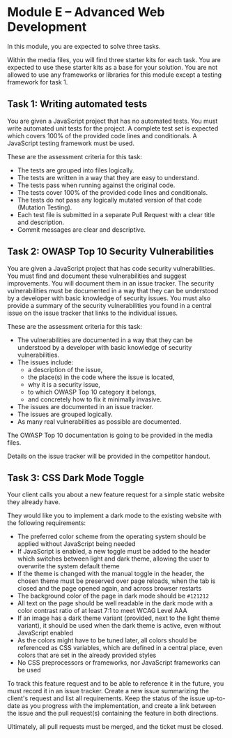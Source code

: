 # Module E – Advanced Web Development

In this module, you are expected to solve three tasks.

Within the media files, you will find three starter kits for each task. You are expected to use these starter kits as a
base for your solution. You are not allowed to use any frameworks or libraries for this module except a
testing framework for task 1.

## Task 1: Writing automated tests

You are given a JavaScript project that has no automated tests. You must write automated unit tests for the project.
A complete test set is expected which covers 100% of the provided code lines and conditionals. A JavaScript testing
framework must be used.

These are the assessment criteria for this task:

- The tests are grouped into files logically.
- The tests are written in a way that they are easy to understand.
- The tests pass when running against the original code.
- The tests cover 100% of the provided code lines and conditionals.
- The tests do not pass any logically mutated version of that code (Mutation Testing).
- Each test file is submitted in a separate Pull Request with a clear title and description.
- Commit messages are clear and descriptive.

## Task 2: OWASP Top 10 Security Vulnerabilities

You are given a JavaScript project that has code security vulnerabilities. You must find and document these
vulnerabilities and suggest improvements. You will document them in an issue tracker. The security vulnerabilities must
be documented in a way that they can be understood by a developer with basic knowledge of security issues. You must also
provide a summary of the security vulnerabilities you found in a central issue on the issue tracker that links to the
individual issues.

These are the assessment criteria for this task:

- The vulnerabilities are documented in a way that they can be understood by a developer with basic knowledge of
  security vulnerabilities.
- The issues include:
    - a description of the issue,
    - the place(s) in the code where the issue is located,
    - why it is a security issue,
    - to which OWASP Top 10 category it belongs,
    - and concretely how to fix it minimally invasive.
- The issues are documented in an issue tracker.
- The issues are grouped logically.
- As many real vulnerabilities as possible are documented.

The OWASP Top 10 documentation is going to be provided in the media files.

Details on the issue tracker will be provided in the competitor handout.

## Task 3: CSS Dark Mode Toggle

Your client calls you about a new feature request for a simple static website they already have.

They would like you to implement a dark mode to the existing website with the following requirements:
- The preferred color scheme from the operating system should be applied without JavaScript being needed
- If JavaScript is enabled, a new toggle must be added to the header which switches between light and dark theme, allowing the user to overwrite the system default theme
- If the theme is changed with the manual toggle in the header, the chosen theme must be preserved over page reloads, when the tab is closed and the page opened again, and across browser restarts
- The background color of the page in dark mode should be `#121212`
- All text on the page should be well readable in the dark mode with a color contrast ratio of at least 7:1 to meet WCAG Level AAA
- If an image has a dark theme variant (provided, next to the light theme variant), it should be used when the dark theme is active, even without JavaScript enabled
- As the colors might have to be tuned later, all colors should be referenced as CSS variables, which are defined in a central place, even colors that are set in the already provided styles
- No CSS preprocessors or frameworks, nor JavaScript frameworks can be used

To track this feature request and to be able to reference it in the future, you must record it in an issue tracker.
Create a new issue summarizing the client's request and list all requirements.
Keep the status of the issue up-to-date as you progress with the implementation, and create a link between the issue and the pull request(s) containing the feature in both directions.

Ultimately, all pull requests must be merged, and the ticket must be closed.
